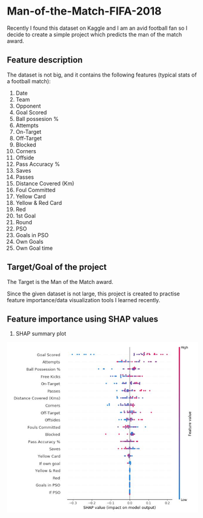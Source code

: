 # Man-of-the-Match-FIFA-2018
Recently I found this dataset on Kaggle and I am an avid football fan so I decide to create a simple project which predicts the man of the match award.

## Feature description
The dataset is not big, and it contains the following features (typical stats of a football match):
1. Date
2. Team
3. Opponent
4. Goal Scored
5. Ball possesion %
6. Attempts
7. On-Target
8. Off-Target
9. Blocked
10. Corners
11. Offside
12. Pass Accuracy %
13. Saves
14. Passes
15. Distance Covered (Km)
16. Foul Committed
17. Yellow Card
18. Yellow & Red Card
19. Red
20. 1st Goal
21. Round
22. PSO
23. Goals in PSO
24. Own Goals
25. Own Goal time

## Target/Goal of the project
The Target is the Man of the Match award.

Since the given dataset is not large, this project is created to practise feature importance/data visualization tools I learned recently.

## Feature importance using SHAP values

1. SHAP summary plot

![alt text](https://github.com/KaitaiD/Man-of-the-Match-FIFA-2018/blob/master/shap1.JPG)
